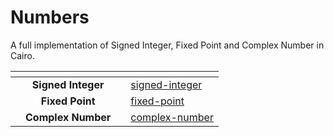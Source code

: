 # Numbers

A full implementation of Signed Integer, Fixed Point and Complex Number in Cairo.

<table data-card-size="large" data-view="cards"><thead><tr><th align="center"></th><th align="center"></th><th></th><th data-hidden data-card-target data-type="content-ref"></th></tr></thead><tbody><tr><td align="center"></td><td align="center"><strong>Signed Integer</strong></td><td></td><td><a href="signed-integer/">signed-integer</a></td></tr><tr><td align="center"></td><td align="center"><strong>Fixed Point</strong></td><td></td><td><a href="fixed-point/">fixed-point</a></td></tr><tr><td align="center"></td><td align="center"><strong>Complex Number</strong></td><td></td><td><a href="complex-number/">complex-number</a> </td></tr></tbody></table>
